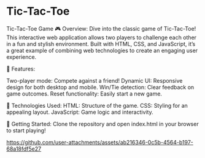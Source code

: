 # Tic-Tac-Toe
Tic-Tac-Toe Game
🎮 Overview:
Dive into the classic game of Tic-Tac-Toe! This interactive web application allows two players to challenge each other in a fun and stylish environment. Built with HTML, CSS, and JavaScript, it’s a great example of combining web technologies to create an engaging user experience.

🌟 Features:

Two-player mode: Compete against a friend!
Dynamic UI: Responsive design for both desktop and mobile.
Win/Tie detection: Clear feedback on game outcomes.
Reset functionality: Easily start a new game.

🚀 Technologies Used:
HTML: Structure of the game.
CSS: Styling for an appealing layout.
JavaScript: Game logic and interactivity.

📁 Getting Started:
Clone the repository and open index.html in your browser to start playing!

https://github.com/user-attachments/assets/ab216346-0c5b-4564-b197-68a18fdf5e27

